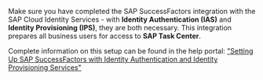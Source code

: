 Make sure you have completed the SAP SuccessFactors integration with the SAP Cloud Identity Services - with **Identity Authentication (IAS)** and **Identity Provisioning (IPS)**, they are both necessary. This integration prepares all business users for access to **SAP Task Center**. 

Complete information on this setup can be found in the help portal: ["Setting Up SAP SuccessFactors with Identity Authentication and Identity Provisioning Services"](https://help.sap.com/viewer/568fdf1f14f14fd089a3cd15194d19cc/latest/en-US/0e5832100602469985b053b43e983cb4.html)